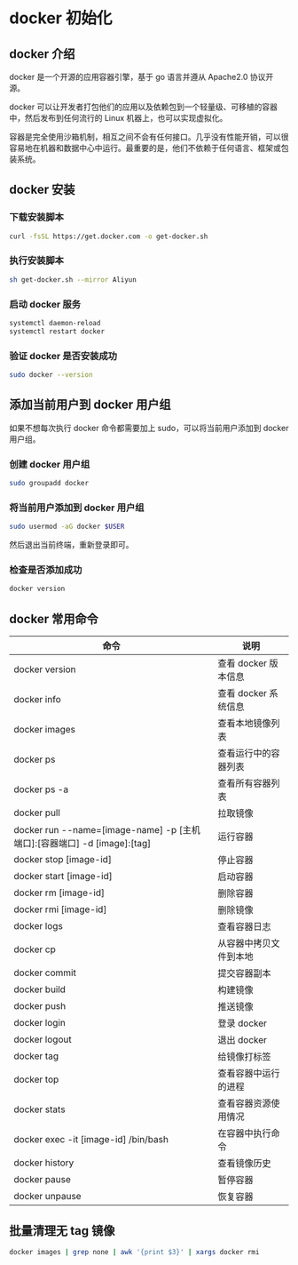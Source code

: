 # docker 初始化

## docker 介绍

docker 是一个开源的应用容器引擎，基于 go 语言并遵从 Apache2.0 协议开源。

docker 可以让开发者打包他们的应用以及依赖包到一个轻量级、可移植的容器中，然后发布到任何流行的 Linux 机器上，也可以实现虚拟化。

容器是完全使用沙箱机制，相互之间不会有任何接口。几乎没有性能开销，可以很容易地在机器和数据中心中运行。最重要的是，他们不依赖于任何语言、框架或包装系统。

## docker 安装

### 下载安装脚本

```bash
curl -fsSL https://get.docker.com -o get-docker.sh
```

### 执行安装脚本

```bash
sh get-docker.sh --mirror Aliyun
```

### 启动 docker 服务

```bash
systemctl daemon-reload
systemctl restart docker
```

### 验证 docker 是否安装成功

```bash
sudo docker --version
```

## 添加当前用户到 docker 用户组

如果不想每次执行 docker 命令都需要加上 sudo，可以将当前用户添加到 docker 用户组。

### 创建 docker 用户组

```bash
sudo groupadd docker
```

### 将当前用户添加到 docker 用户组

```bash
sudo usermod -aG docker $USER
```
然后退出当前终端，重新登录即可。

### 检查是否添加成功

```bash
docker version
```

## docker 常用命令

| 命令                                                                     | 说明                   |
| ------------------------------------------------------------------------ | ---------------------- |
| docker version                                                           | 查看 docker 版本信息   |
| docker info                                                              | 查看 docker 系统信息   |
| docker images                                                            | 查看本地镜像列表       |
| docker ps                                                                | 查看运行中的容器列表   |
| docker ps -a                                                             | 查看所有容器列表       |
| docker pull                                                              | 拉取镜像               |
| docker run --name=[image-name] -p [主机端口]:[容器端口] -d [image]:[tag] | 运行容器               |
| docker stop [image-id]                                                   | 停止容器               |
| docker start [image-id]                                                  | 启动容器               |
| docker rm [image-id]                                                     | 删除容器               |
| docker rmi [image-id]                                                    | 删除镜像               |
| docker logs                                                              | 查看容器日志           |
| docker cp                                                                | 从容器中拷贝文件到本地 |
| docker commit                                                            | 提交容器副本           |
| docker build                                                             | 构建镜像               |
| docker push                                                              | 推送镜像               |
| docker login                                                             | 登录 docker            |
| docker logout                                                            | 退出 docker            |
| docker tag                                                               | 给镜像打标签           |
| docker top                                                               | 查看容器中运行的进程   |
| docker stats                                                             | 查看容器资源使用情况   |
| docker exec -it [image-id] /bin/bash                                     | 在容器中执行命令       |
| docker history                                                           | 查看镜像历史           |
| docker pause                                                             | 暂停容器               |
| docker unpause                                                           | 恢复容器               |

## 批量清理无 tag 镜像

```bash
docker images | grep none | awk '{print $3}' | xargs docker rmi
```
